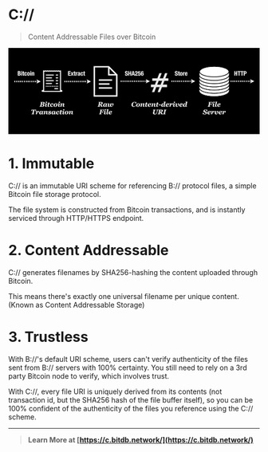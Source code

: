 # C://

> Content Addressable Files over Bitcoin

![img](./dia.png)

# 1. Immutable

C:// is an immutable URI scheme for referencing B:// protocol files, a simple Bitcoin file storage protocol.

The file system is constructed from Bitcoin transactions, and is instantly serviced through HTTP/HTTPS endpoint.

# 2. Content Addressable

C:// generates filenames by SHA256-hashing the content uploaded through Bitcoin.

This means there's exactly one universal filename per unique content. (Known as Content Addressable Storage)

# 3. Trustless

With B://'s default URI scheme, users can't verify authenticity of the files sent from B:// servers with 100% certainty. You still need to rely on a 3rd party Bitcoin node to verify, which involves trust.

With C://, every file URI is uniquely derived from its contents (not transaction id, but the SHA256 hash of the file buffer itself), so you can be 100% confident of the authenticity of the files you reference using the C:// scheme.

---

> **Learn More at [https://c.bitdb.network/](https://c.bitdb.network/)**
